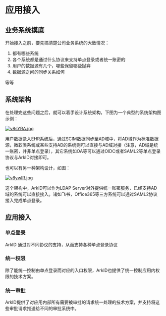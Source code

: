 # 应用接入


## 业务系统摸底

开始接入之前，要先搞清楚公司业务系统的大致情况：

1. 都有哪些系统
2. 各个系统都是通过什么协议来支持单点登录或者统一账密的
3. 用户的数据源有几个，哪些保留哪些抛弃
4. 数据源之间的同步关系如何

等等

## 系统架构

在处理完这些问题之后，就可以着手设计系统架构，下图为一个典型的系统架构图示例：

[![v8sYRA.jpg](https://s1.ax1x.com/2022/08/11/v8sYRA.jpg)](https://imgtu.com/i/v8sYRA)

用户数据录入EHR系统后，通过SCIM数据同步至AD域中，将AD域作为标准数据源，微软类系统或某些支持AD的系统则可以直接与AD域对接（注意，AD域是统一账密，并非单点登录），其它系统如OA等可以通过OIDC或者SAML2等单点登录协议与ArkID对接即可。

也可以有另一种架构设计，如图：

[![v8ywlR.jpg](https://s1.ax1x.com/2022/08/11/v8ywlR.jpg)](https://imgtu.com/i/v8ywlR)

这个架构中，ArkID可以作为LDAP Server对外提供统一账密服务，已经支持AD域的系统可以直接接入。诸如飞书，Office365等三方系统可以通过SAML2协议接入完成单点登录。

## 应用接入

### 单点登录

ArkID 通过对不同协议的支持，从而支持各种单点登录协议

### 统一权限

除了能统一控制由单点登录而对应的入口权限，ArkID也提供了统一控制应用内权限的技术方案。

### 统一审批

ArkID提供了对应用内部所有需要被审批的请求统一处理的技术方案，并支持将这些审批请求推送给不同的审批系统中。
